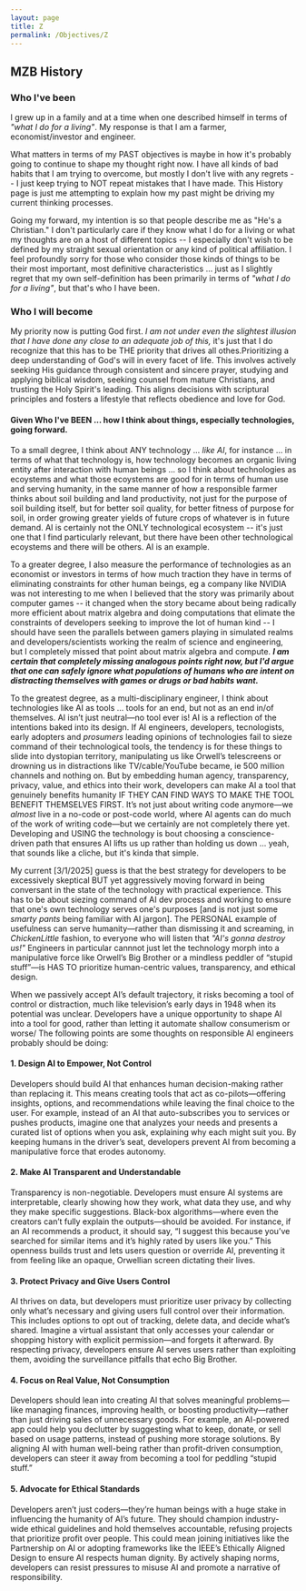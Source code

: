 ```yaml
---
layout: page
title: Z
permalink: /Objectives/Z
---
```



## MZB History

### Who I've been

I grew up in a family and at a time when one described himself in terms of *"what I do for a living"*.  My response is that I am a farmer, economist/investor and engineer. 

What matters in terms of my PAST objectives is maybe in how it's probably going to continue to shape my thought right now. I have all kinds of bad habits that I am trying to overcome, but mostly I don't live with any regrets -- I just keep trying to NOT repeat mistakes that I have made. This History page is just me attempting to explain how my past might be driving my current thinking processes.

Going my forward, my intention is so that people describe me as "He's a Christian."  I don't particularly care if they know what I do for a living or what my thoughts are on a host of different topics -- I especially don't wish to be defined by my straight sexual orientation or any kind of political affiliation. I feel profoundly sorry for those who consider those kinds of things to be their most important, most definitive characteristics ... just as I slightly regret that my own self-definition has been primarily in terms of *"what I do for a living"*, but that's who I have been. 

### Who I will become

My priority now is putting God first. *I am not under even the slightest illusion that I have done any close to an adequate job of this,* it's just that I do recognize that this has to be THE priority that drives all othes.Prioritizing a deep understanding of God's will in every facet of life. This involves actively seeking His guidance through consistent and sincere prayer, studying and applying biblical wisdom, seeking counsel from mature Christians, and trusting the Holy Spirit's leading. This aligns decisions with scriptural principles and fosters a lifestyle that reflects obedience and love for God.

#### Given Who I've BEEN ... how I think about things, especially technologies, going forward.

To a small degree, I think about ANY technology ... *like AI*, for instance ... in terms of what that technology is, how technology becomes an organic living entity after interaction with human beings ... so I think about technologies as ecoystems and what those ecoystems are good for in terms of human use and serving humanity, in the same manner of how a responsible farmer thinks about soil building and land productivity, not just for the purpose of soil building itself, but for better soil quality, for better fitness of purpose for soil, in order growing greater yields of future crops of whatever is in future demand. AI is certainly not the ONLY technological ecosystem -- it's just one that I find particularly relevant, but there have been other technological ecoystems and there will be others. AI is an example.

To a greater degree, I also measure the performance of technologies as an economist or investors in terms of how much traction they have in terms of eliminating constraints for other human beings, eg a company like NVIDIA was not interesting to me when I believed that the story was primarily about computer games -- it changed when the story became about being radically more efficient about matrix algebra and doing computations that elimate the constraints of developers seeking to improve the lot of human kind -- I should have seen the parallels between gamers playing in simulated realms and developers/scientists working the realm of science and engineering, but I completely missed that point about matrix algebra and compute. ***I am certain that completely missing analogous points right now, but I'd argue that one can safely ignore what populations of humans who are intent on distracting themselves with games or drugs or bad habits want.*** 

To the greatest degree, as a multi-disciplinary engineer, I think about technologies like AI as tools ... tools for an end, but not as an end in/of themselves. AI isn’t just neutral—no tool ever is!  AI is a reflection of the intentions baked into its design. If AI engineers, developers, tecnologists, early adopters and *prosumers* leading opinions of technologies fail to sieze command of their technological tools, the tendency is for these things to slide into dystopian territory, manipulating us like Orwell’s telescreens or drowning us in distractions like TV/cable/YouTube became, ie 500 million channels and nothing on. But by embedding human agency, transparency, privacy, value, and ethics into their work, developers can make AI a tool that genuinely benefits humanity IF THEY CAN FIND WAYS TO MAKE THE TOOL BENEFIT THEMSELVES FIRST. It’s not just about writing code anymore—we *almost* live in a no-code or post-code world, where AI agents can do much of the work of writing code—but we certainly are not completely there yet. Developing and USING the technology is bout choosing a conscience-driven path that ensures AI lifts us up rather than holding us down ... yeah, that sounds like a cliche, but it's kinda that simple.

My current [3/1/2025] guess is that the best strategy for developers to be excessively skeptical BUT yet aggressively moving forward in being conversant in the state of the technology with practical experience. This has to be about siezing command of AI dev process and working to ensure that one's own technology serves one's purposes [and is not just some *smarty pants* being familiar with AI jargon]. The PERSONAL example of usefulness can serve humanity—rather than dismissing it and screaming, in *ChickenLittle* fashion, to everyone who will listen that *"AI's gonna destroy us!"* Engineers in particular cannnot just let the technology morph into a manipulative force like Orwell’s Big Brother or a mindless peddler of “stupid stuff”—is HAS TO prioritize human-centric values, transparency, and ethical design. 

When we passively accept AI’s default trajectory, it risks becoming a tool of control or distraction, much like television’s early days in 1948 when its potential was unclear. Developers have a unique opportunity to shape AI into a tool for good, rather than letting it automate shallow consumerism or worse/ The following points are some thoughts on responsible AI engineers probably should be doing:

#### 1. Design AI to Empower, Not Control
Developers should build AI that enhances human decision-making rather than replacing it. This means creating tools that act as co-pilots—offering insights, options, and recommendations while leaving the final choice to the user. For example, instead of an AI that auto-subscribes you to services or pushes products, imagine one that analyzes your needs and presents a curated list of options when you ask, explaining why each might suit you. By keeping humans in the driver’s seat, developers prevent AI from becoming a manipulative force that erodes autonomy.

#### 2. Make AI Transparent and Understandable
Transparency is non-negotiable. Developers must ensure AI systems are interpretable, clearly showing how they work, what data they use, and why they make specific suggestions. Black-box algorithms—where even the creators can’t fully explain the outputs—should be avoided. For instance, if an AI recommends a product, it should say, “I suggest this because you’ve searched for similar items and it’s highly rated by users like you.” This openness builds trust and lets users question or override AI, preventing it from feeling like an opaque, Orwellian screen dictating their lives.

#### 3. Protect Privacy and Give Users Control
AI thrives on data, but developers must prioritize user privacy by collecting only what’s necessary and giving users full control over their information. This includes options to opt out of tracking, delete data, and decide what’s shared. Imagine a virtual assistant that only accesses your calendar or shopping history with explicit permission—and forgets it afterward. By respecting privacy, developers ensure AI serves users rather than exploiting them, avoiding the surveillance pitfalls that echo Big Brother.

#### 4. Focus on Real Value, Not Consumption
Developers should lean into creating AI that solves meaningful problems—like managing finances, improving health, or boosting productivity—rather than just driving sales of unnecessary goods. For example, an AI-powered app could help you declutter by suggesting what to keep, donate, or sell based on usage patterns, instead of pushing more storage solutions. By aligning AI with human well-being rather than profit-driven consumption, developers can steer it away from becoming a tool for peddling “stupid stuff.”

#### 5. Advocate for Ethical Standards
Developers aren’t just coders—they’re human beings with a huge stake in influencing the humanity of AI’s future. They should champion industry-wide ethical guidelines and hold themselves accountable, refusing projects that prioritize profit over people. This could mean joining initiatives like the Partnership on AI or adopting frameworks like the IEEE’s Ethically Aligned Design to ensure AI respects human dignity. By actively shaping norms, developers can resist pressures to misuse AI and promote a narrative of responsibility.

